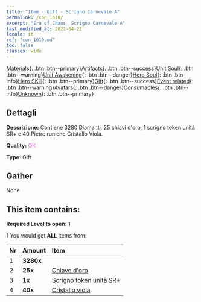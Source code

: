 ```yaml
---
title: "Item - Gift - Scrigno Carnevale A"
permalink: /con_1610/
excerpt: "Era of Chaos  Scrigno Carnevale A"
last_modified_at: 2021-04-22
locale: it
ref: "con_1610.md"
toc: false
classes: wide
---
```

 [Materials](/ItemsIT/){: .btn .btn--primary}[Artifacts](/ItemsIT/Artifacts/){: .btn .btn--success}[Unit Soul](/ItemsIT/UnitSoul/){: .btn .btn--warning}[Unit Awakening](/ItemsIT/UnitAwakening/){: .btn .btn--danger}[Hero Soul](/ItemsIT/HeroSoul/){: .btn .btn--info}[Hero SKill](/ItemsIT/HeroSkill/){: .btn .btn--primary}[Gift](/ItemsIT/Gift/){: .btn .btn--success}[Event related](/ItemsIT/Events/){: .btn .btn--warning}[Avatars](/ItemsIT/Avatars/){: .btn .btn--danger}[Consumables](/ItemsIT/Consumables/){: .btn .btn--info}[Unknown](/ItemsIT/Unknown/){: .btn .btn--primary}

## Dettagli
 **Descrizione:** Contiene 3280 Diamanti, 25 chiavi d'oro, 1 scrigno token unità SR+ e 40 Pietre runiche Cristallo Viola.

 **Quality:** <span style="color: #DA70D6">OK</span>

 **Type:** Gift

## Gather

  None

## This item contains:

 **Required Level to open:** 1

 1 You would get **ALL** items  from:

  | Nr | Amount |     Item    |
  |:---|:-------|:------------|
  | 1 |  **3280x** | <i class="fas fa-gem"/> |  | 
  | 2 |  **25x** | [Chiave d'oro](/ItemsIT/con_783/) |  | 
  | 3 |  **1x** | [Scrigno token unità SR+](/ItemsIT/con_1598/) |  | 
  | 4 |  **40x** | [Cristallo viola](/ItemsIT/con_720/) |  | 
